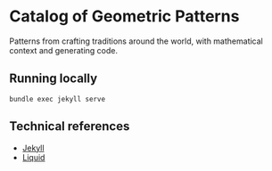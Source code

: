 # Catalog of Geometric Patterns
Patterns from crafting traditions around the world, with mathematical context and generating code.

## Running locally

`bundle exec jekyll serve`

## Technical references

- [Jekyll](https://jekyllrb.com/docs/)
- [Liquid](https://shopify.github.io/liquid/)
